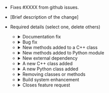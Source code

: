 - Fixes #XXXX from github issues.
- [Brief description of the change]

- Required details (select one, delete others)

    + <details> <summary>Documentation fix</summary>

        - The modification was to [developer/user] documentation
        - The change was a [correction/deletion/addition]
        - The reason for the change was [...]
        - The documentation component that changed was [...]

      </details>

    + <details> <summary>Bug fix</summary>

        - [ ] Details about the bug are located in the above bug report
        - [ ] Regression test for the issue was added
        - [ ] Fix has been verified

      </details>

    + <details> <summary>New methods added to a C++ class</summary>

        - [ ] Unit tests added for new class methods except: non-test
              constructors, private methods or classes that provide a
              last-level-abstraction of an external dependency
              (e.g. SDBus or NVMLDevicePool)
        - [ ] Non-exempt methods with logic branches have multiple
              tests
        - [ ] Mock objects derived from class have methods added
        - [ ] New public methods have doxygen comments describing
              behavior, inputs, outputs and exceptions raised

      </details>

    + <details> <summary>New methods added to Python module</summary>

        - [ ] Unit test added for new public methods
        - [ ] Unit tests do not refer to private methods or members
        - [ ] New public methods have __doc__ string comments describing
              behavior, inputs, outputs and exceptions raised

      </details>

    + <details> <summary>New external dependency</summary>

        - [ ] Use of interface exposed by external dependency is
              compatible with the BSD 3 clause license
        - [ ] Shared object dependencies have been added to the build
              system in this or a prior PR
        - [ ] Dependency has one or more last-level-abstraction classes
              if used in C++
        - [ ] Dependency may have last-level-abstraction when used in
              Python if this enables testing
        - [ ] All existing features continue to work when dependency is
              not available

      </details>

    + <details> <summary>A new C++ class added</summary>

        - [ ] Pure virtual interface class has been added with factory method
        - [ ] Unit test constructor provides dependency injection
        - [ ] Unit tests added for all class methods except: non-test
              constructors, private methods or classes that provide a
              last-level-abstraction of an external dependency
              (e.g. SDBus or NVMLDevicePool)
        - [ ] Non-exempt methods with logic branches have multiple
              tests
        - [ ] All dependency classes have already been merged
        - [ ] All public methods have doxygen comments describing
              behavior, inputs, outputs and exceptions raised
        - [ ] Implementation file has `#include "config.h"`

      </details>

    + <details> <summary>A new Python class added</summary>

        - [ ] Unit tests added for all public class methods (one test
              file per class)
        - [ ] Unit tests do not refer to private methods or members
        - [ ] Methods with logic branches have multiple tests
        - [ ] All dependency classes have already been merged
        - [ ] New public methods have __doc__ string comments describing
              behavior, inputs, outputs and exceptions raised
        - [ ] Isolate external dependencies in wrapping classes or
              modules if doing so enables better testing.

      </details>

    + <details> <summary>Removing classes or methods</summary>

        - [ ] Features have been replaced with a different implementation
        - [ ] There are no dependencies in remaining implementation, test,
              tutorials, examples or documentation
        - [ ] No regressions to existing functionality
        - [ ] Associated unit tests have been removed

      </details>

    + <details> <summary>Build system enhancement</summary>

        - [ ] The build.sh script has been updated if required
        - [ ] Changes have been documented in geopm/README.md if required
        - [ ] Changes have been documented in geopm/service/docs/build.rst if required
        - [ ] Changes have been documented in geopm/service/docs/requires.rst if required
        - [ ] RPM spec files have been updated if required

      </details>

    + <details> <summary>Closes feature request</summary>

        - [ ] Public facing documentation has been added describing
              the feature (man page, or sphinx web page update)
        - [ ] Integration test has been added that shows feature
              working as described in documentation
        - [ ] Negative tests have been added for cases where feature
              is not available
        - [ ] Documentation has been added to the service web page for
              service related features
        - [ ] New man page added for new IOGroup or Agent class

      </details>
